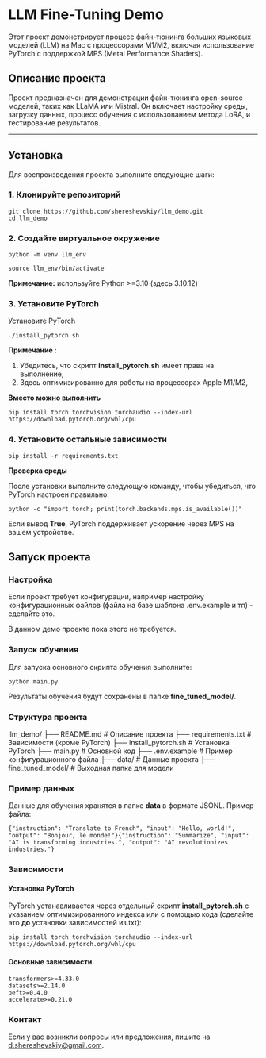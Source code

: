 # LLM Fine-Tuning Demo

Этот проект демонстрирует процесс файн-тюнинга больших языковых моделей (LLM) на Mac с процессорами M1/M2, включая использование PyTorch с поддержкой MPS (Metal Performance Shaders).

## Описание проекта

Проект предназначен для демонстрации файн-тюнинга open-source моделей, таких как LLaMA или Mistral. Он включает настройку среды, загрузку данных, процесс обучения с использованием метода LoRA, и тестирование результатов.

---

## Установка

Для воспроизведения проекта выполните следующие шаги:

### 1. Клонируйте репозиторий

```
git clone https://github.com/shereshevskiy/llm_demo.git
cd llm_demo
```

### **2. Создайте виртуальное окружение**

```
python -m venv llm_env
```

```
source llm_env/bin/activate
```

**Примечание:** используйте Python >=3.10 (здесь 3.10.12)

### **3. Установите PyTorch**

Установите PyTorch

```
./install_pytorch.sh
```

**Примечание** :

1. Убедитесь, что скрипт **install_pytorch.sh** имеет права на выполнение,
2. Здесь оптимизированно для работы на процессорах Apple M1/M2,

**Вместо можно выполнить**

```
pip install torch torchvision torchaudio --index-url https://download.pytorch.org/whl/cpu
```

### **4. Установите остальные зависимости**

```
pip install -r requirements.txt
```

**Проверка среды**

После установки выполните следующую команду, чтобы убедиться, что PyTorch настроен правильно:

```
python -c "import torch; print(torch.backends.mps.is_available())"
```

Если вывод **True**, PyTorch поддерживает ускорение через MPS на вашем устройстве.

## **Запуск проекта**

### **Настройка**

Если проект требует конфигурации, например настройку конфигурационных файлов (файла на базе шаблона .env.example и тп) - сделайте это.

В данном демо проекте пока этого не требуется.

### **Запуск обучения**

Для запуска основного скрипта обучения выполните:

```
python main.py
```

Результаты обучения будут сохранены в папке **fine_tuned_model/**.

### **Структура проекта**

llm_demo/
├── README.md             # Описание проекта
├── requirements.txt      # Зависимости (кроме PyTorch)
├── install_pytorch.sh    # Установка PyTorch
├── main.py               # Основной код
├── .env.example          # Пример конфигурационного файла
├── data/                 # Данные проекта
├── fine_tuned_model/     # Выходная папка для модели

### **Пример данных**

Данные для обучения хранятся в папке **data** в формате JSONL. Пример файла:

```
{"instruction": "Translate to French", "input": "Hello, world!", "output": "Bonjour, le monde!"}{"instruction": "Summarize", "input": "AI is transforming industries.", "output": "AI revolutionizes industries."}
```

### **Зависимости**

#### **Установка PyTorch**

PyTorch устанавливается через отдельный скрипт **install_pytorch.sh** с указанием оптимизированного индекса или с помощью кода (сделайте это **до** установки зависимостей из.txt):

```
pip install torch torchvision torchaudio --index-url https://download.pytorch.org/whl/cpu
```

#### **Основные зависимости**

```
transformers>=4.33.0
datasets>=2.14.0
peft>=0.4.0
accelerate>=0.21.0
```

### **Контакт**

Если у вас возникли вопросы или предложения, пишите на [d.shereshevskiy@gmail.com](mailto:d.shereshevskiy@gmail.com).
